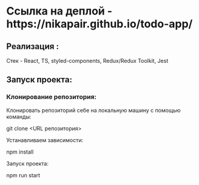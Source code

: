 <h1>Ссылка на деплой - https://nikapair.github.io/todo-app/</h1>

<h2>Реализация :</h2>

Стек - React, TS, styled-components, Redux/Redux Toolkit, Jest

<h2>Запуск проекта:</h2>

<h3>Клонирование репозитория:</h3>

Клонировать репозиторий себе на локальную машину с помощью команды:

git clone <URL репозитория>

Устанавливаем зависимости: 

npm install

Запуск проекта:

npm run start

